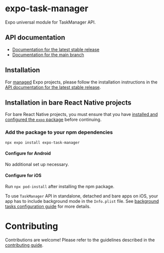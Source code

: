 # expo-task-manager

Expo universal module for TaskManager API.

## API documentation

- [Documentation for the latest stable release](https://docs.expo.dev/versions/latest/sdk/task-manager/)
- [Documentation for the main branch](https://docs.expo.dev/versions/unversioned/sdk/task-manager/)

## Installation

For [managed](https://docs.expo.dev/archive/managed-vs-bare/) Expo projects, please follow the installation instructions in the [API documentation for the latest stable release](https://docs.expo.dev/versions/latest/sdk/task-manager/).

## Installation in bare React Native projects

For bare React Native projects, you must ensure that you have [installed and configured the `expo` package](https://docs.expo.dev/bare/installing-expo-modules/) before continuing.

### Add the package to your npm dependencies

```
npx expo install expo-task-manager
```

#### Configure for Android

No additional set up necessary.

#### Configure for iOS

Run `npx pod-install` after installing the npm package.

To use `TaskManager` API in standalone, detached and bare apps on iOS, your app has to include background mode in the `Info.plist` file. See [background tasks configuration guide](https://docs.expo.dev/versions/latest/sdk/task-manager/#configuration-for-standalone-apps) for more details.

# Contributing

Contributions are welcome! Please refer to the guidelines described in the [contributing guide](https://github.com/expo/expo#contributing).
